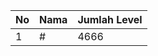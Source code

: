 | No | Nama            | Jumlah Level |
|----|-----------------|--------------|
| 1  | #    |    4666        |

